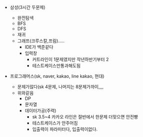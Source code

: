 - 삼성(3시간 두문제)
  - 완전탐색
  - BFS
  - DFS
  - 재귀
  - 그래프(크루스칼,프림).....
    - IDE가 백준같다
    - 입력창
      - 커트라인이 1문제였지만 작년하반기부터 2
      - 테스트케이스만통과해도됨



- 프로그래머스(sk, naver, kakao, line kakao, 현대)
  - 문제가많다(sk 4문제, 나머지는 8문제가까이,,,,
  - 위와같음
    - DP
    - 문자열
    - 데이터가공(주력)
      - sk 3.5~4 카카오 라인은 절반에서 한문제 더맞으면 안전빵
      - 테스트케이스가 안주어짐
      - 입출력이 파라미터다, 입출력이없다.

